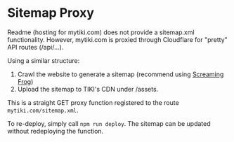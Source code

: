 # Sitemap Proxy

Readme (hosting for mytiki.com) does not provide a sitemap.xml functionality. However, mytiki.com is proxied through Cloudflare for "pretty" API routes (/api/...). 

Using a similar structure: 
1) Crawl the website to generate a sitemap (recommend using [Screaming Frog](https://www.screamingfrog.co.uk))
2) Upload the sitemap to TIKI's CDN under /assets.

This is a straight GET proxy function registered to the route `mytiki.com/sitemap.xml`.

To re-deploy, simply call `npm run deploy`. The sitemap can be updated without redeploying the function.
